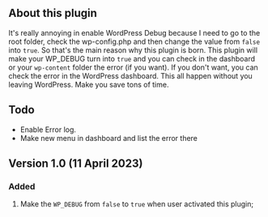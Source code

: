 ## About this plugin
It's really annoying in enable WordPress Debug because I need to go to the root folder, check the wp-config.php and then change the value from `false` into `true`. So that's the main reason why this plugin is born. This plugin will make your WP_DEBUG turn into `true` and you can check in the dashboard or your `wp-content` folder the error (if you want). If you don't want, you can check the error in the WordPress dashboard. This all happen without you leaving WordPress. Make you save tons of time.

## Todo
* Enable Error log.
* Make new menu in dashboard and list the error there

## Version 1.0 (11 April 2023)
### Added
1. Make the `WP_DEBUG` from `false` to `true` when user activated this plugin;
